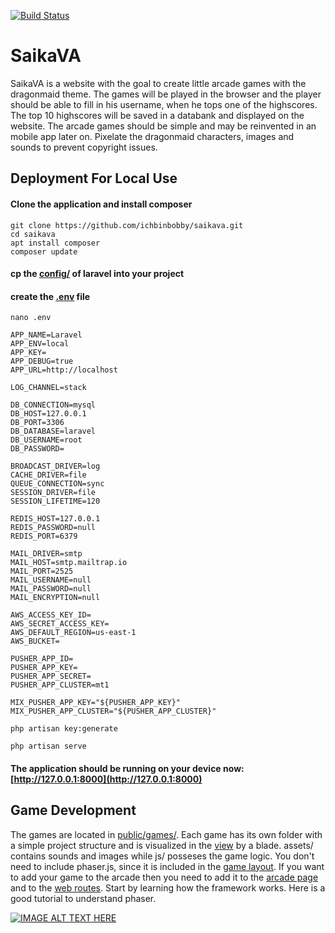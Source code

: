 [![Build Status](https://dev.azure.com/nthanbinh/saikava/_apis/build/status/ichbinbobby.saikava?branchName=master)](https://dev.azure.com/nthanbinh/saikava/_build/latest?definitionId=1&branchName=master)
# SaikaVA

SaikaVA is a website with the goal to create little arcade games with the dragonmaid theme. The games will be played in the browser and
the player should be able to fill in his username, when he tops one of the highscores. The top 10 highscores will be saved in a databank
and displayed on the website. The arcade games should be simple and may be reinvented in an mobile app later on. Pixelate the dragonmaid
characters, images and sounds to prevent copyright issues.

## Deployment For Local Use

#### Clone the application and install composer

```
git clone https://github.com/ichbinbobby/saikava.git
cd saikava
apt install composer
composer update
```

#### cp the [config/](https://github.com/laravel/laravel/tree/master/config) of laravel into your project

#### create the [.env](https://github.com/laravel/laravel/blob/master/.env.example) file

`nano .env`
```
APP_NAME=Laravel
APP_ENV=local
APP_KEY=
APP_DEBUG=true
APP_URL=http://localhost

LOG_CHANNEL=stack

DB_CONNECTION=mysql
DB_HOST=127.0.0.1
DB_PORT=3306
DB_DATABASE=laravel
DB_USERNAME=root
DB_PASSWORD=

BROADCAST_DRIVER=log
CACHE_DRIVER=file
QUEUE_CONNECTION=sync
SESSION_DRIVER=file
SESSION_LIFETIME=120

REDIS_HOST=127.0.0.1
REDIS_PASSWORD=null
REDIS_PORT=6379

MAIL_DRIVER=smtp
MAIL_HOST=smtp.mailtrap.io
MAIL_PORT=2525
MAIL_USERNAME=null
MAIL_PASSWORD=null
MAIL_ENCRYPTION=null

AWS_ACCESS_KEY_ID=
AWS_SECRET_ACCESS_KEY=
AWS_DEFAULT_REGION=us-east-1
AWS_BUCKET=

PUSHER_APP_ID=
PUSHER_APP_KEY=
PUSHER_APP_SECRET=
PUSHER_APP_CLUSTER=mt1

MIX_PUSHER_APP_KEY="${PUSHER_APP_KEY}"
MIX_PUSHER_APP_CLUSTER="${PUSHER_APP_CLUSTER}"
```

`php artisan key:generate`

`php artisan serve`

#### The application should be running on your device now: [http://127.0.0.1:8000](http://127.0.0.1:8000)

## Game Development

The games are located in [public/games/](https://github.com/ichbinbobby/saikava/tree/master/public/games). Each game has its own folder with a simple project structure and is visualized in the [view](https://github.com/ichbinbobby/saikava/tree/master/resources/views/games) by a blade. assets/ contains sounds and images while js/ posseses the game logic. You don't need to include phaser.js, since it is included in the [game layout](https://github.com/ichbinbobby/saikava/blob/master/resources/views/layouts/game.blade.php). If you want to add your game to the arcade then you need to add it to the [arcade page](https://github.com/ichbinbobby/saikava/blob/master/resources/views/arcade.blade.php) and to the [web routes](https://github.com/ichbinbobby/saikava/blob/master/routes/web.php). Start by learning how the framework works. Here is a good tutorial to understand phaser.

[![IMAGE ALT TEXT HERE](http://img.youtube.com/vi/frRWKxB9Hm0/0.jpg)](https://www.youtube.com/watch?v=frRWKxB9Hm0&list=PLDyH9Tk5ZdFzEu_izyqgPFtHJJXkc79no&index=1)
